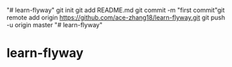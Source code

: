 "# learn-flyway"  git init git add README.md git commit -m "first commit"git remote add origin https://github.com/ace-zhang18/learn-flyway.git git push -u origin master
"# learn-flyway" 
# learn-flyway
